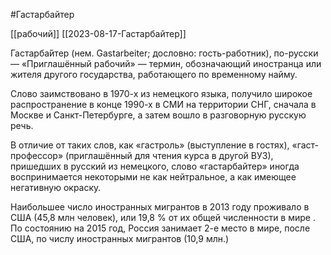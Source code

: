 #Гастарбайтер

[[рабочий]] [[2023-08-17-Гастарбайтер]]

Гастарба́йтер (нем. Gastarbeiter; дословно: гость-работник), по-русски — «Приглашённый рабочий» — термин, обозначающий иностранца или жителя другого государства, работающего по временному найму.

Слово заимствовано в 1970-х из немецкого языка, получило широкое распространение в конце 1990-х в СМИ на территории СНГ, сначала в Москве и Санкт-Петербурге, а затем вошло в разговорную русскую речь.

В отличие от таких слов, как «гастроль» (выступление в гостях), «гаст-профессор» (приглашённый для чтения курса в другой ВУЗ), пришедших в русский из немецкого, слово «гастарбайтер» иногда воспринимается некоторыми не как нейтральное, а как имеющее негативную окраску.

Наибольшее число иностранных мигрантов в 2013 году проживало в США (45,8 млн человек), или 19,8 % от их общей численности в мире
. По состоянию на 2015 год, Россия занимает 2-е место в мире, после США, по числу иностранных мигрантов (10,9 млн.)
